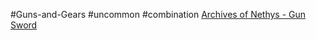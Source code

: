 
#Guns-and-Gears #uncommon #combination
[Archives of Nethys - Gun Sword](https://2e.aonprd.com/Weapons.aspx?ID=218)
